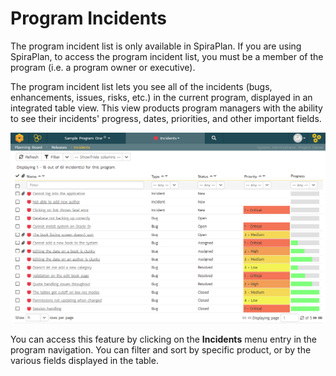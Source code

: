 # Program Incidents
The program incident list is only available in SpiraPlan. If you are using SpiraPlan, to access the program incident list, you must be a member of the program (i.e. a program owner or executive).

The program incident list lets you see all of the incidents (bugs, enhancements, issues, risks, etc.) in the current program, displayed in an integrated table view. This view products program managers with the ability to see their incidents' progress, dates, priorities, and other important fields.

![](img/Program_Management_455.png)

You can access this feature by clicking on the **Incidents** menu entry in the program navigation. You can filter and sort by specific product, or by the various fields displayed in the table.